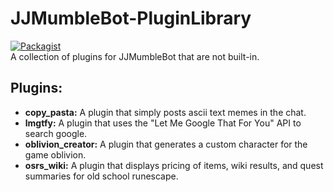 # JJMumbleBot-PluginLibrary

[![Packagist](https://img.shields.io/badge/License-GPL-blue.svg)](https://github.com/DuckBoss/JJMumbleBot-PluginLibrary/blob/master/LICENSE)
<br>
A collection of plugins for JJMumbleBot that are not built-in.


## Plugins:
- <b>copy_pasta:</b> A plugin that simply posts ascii text memes in the chat.
- <b>lmgtfy:</b> A plugin that uses the "Let Me Google That For You" API to search google.
- <b>oblivion_creator:</b> A plugin that generates a custom character for the game oblivion.
- <b>osrs_wiki:</b> A plugin that displays pricing of items, wiki results, and quest summaries for old school runescape.
